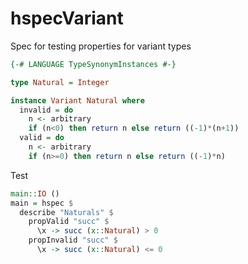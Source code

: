 # hspecVariant

Spec for testing properties for variant types

```haskell
{-# LANGUAGE TypeSynonymInstances #-}

type Natural = Integer

instance Variant Natural where
  invalid = do
    n <- arbitrary
    if (n<0) then return n else return ((-1)*(n+1))
  valid = do
    n <- arbitrary
    if (n>=0) then return n else return ((-1)*n)
```

Test

```haskell
main::IO ()
main = hspec $
  describe "Naturals" $
    propValid "succ" $
      \x -> succ (x::Natural) > 0
    propInvalid "succ" $
      \x -> succ (x::Natural) <= 0
```